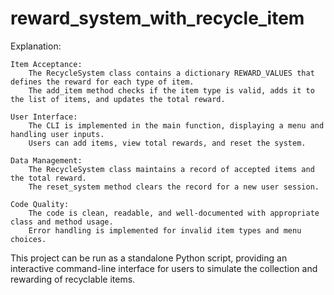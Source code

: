 # reward_system_with_recycle_item
Explanation:

    Item Acceptance:
        The RecycleSystem class contains a dictionary REWARD_VALUES that defines the reward for each type of item.
        The add_item method checks if the item type is valid, adds it to the list of items, and updates the total reward.

    User Interface:
        The CLI is implemented in the main function, displaying a menu and handling user inputs.
        Users can add items, view total rewards, and reset the system.

    Data Management:
        The RecycleSystem class maintains a record of accepted items and the total reward.
        The reset_system method clears the record for a new user session.

    Code Quality:
        The code is clean, readable, and well-documented with appropriate class and method usage.
        Error handling is implemented for invalid item types and menu choices.

This project can be run as a standalone Python script, providing an interactive command-line interface for users to simulate the collection and rewarding of recyclable items.
